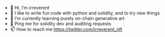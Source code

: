 - 👋 Hi, I’m irreverent
- 👀 I like to write fun code with python and solidity, and to try new things
- 🌱 I’m currently learning purely on-chain generative art
- 💞️ Ping me for solidity dev and auditing requests
- 📫 How to reach me https://twitter.com/irreverent_nft

<!---
irreverent-eth/irreverent-eth is a ✨ special ✨ repository because its `README.md` (this file) appears on your GitHub profile.
You can click the Preview link to take a look at your changes.
--->
